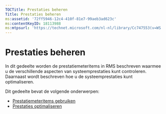 ```yaml
---
TOCTitle: Prestaties beheren
Title: Prestaties beheren
ms:assetid: '72ff5946-12c4-410f-81e7-99aeb3ad623c'
ms:contentKeyID: 18113988
ms:mtpsurl: 'https://technet.microsoft.com/nl-nl/library/Cc747553(v=WS.10)'
---
```


Prestaties beheren
==================

In dit gedeelte worden de prestatiemeteritems in RMS beschreven waarmee u de verschillende aspecten van systeemprestaties kunt controleren. Daarnaast wordt beschreven hoe u de systeemprestaties kunt optimaliseren.

Dit gedeelte bevat de volgende onderwerpen:

-   [Prestatiemeteritems gebruiken](https://technet.microsoft.com/096c3b17-c082-46c4-939c-4373af0c9dec)
-   [Prestaties optimaliseren](https://technet.microsoft.com/24dc9ca4-652b-41a6-9a99-95fdeca9120b)
